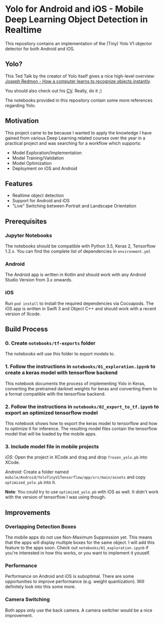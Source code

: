 
# Yolo for Android and iOS - Mobile Deep Learning Object Detection in Realtime

This repository contains an implementation of the (Tiny) Yolo V1 objector detector for both Android and iOS.

## Yolo?

This Ted Talk by the creator of Yolo itself gives a nice high-level overview: [Joseph Redmon - How a computer learns to recognize objects instantly](https://www.ted.com/talks/joseph_redmon_how_a_computer_learns_to_recognize_objects_instantly).

You should also check out his [CV](https://pjreddie.com/static/Redmon%20Resume.pdf). Really, do it ;)

The notebooks provided in this repository contain some more references regarding Yolo.


## Motivation

This project came to be because I wanted to apply the knowledge I have gained from various Deep Learning related courses over the year in a practical project and was searching for a workflow which supports:

* Model Exploration/Implementation
* Model Training/Validation
* Model Optimization
* Deployment on iOS and Android

## Features

* Realtime object detection
* Support for Android and iOS
* "Live" Switching between Portrait and Landscape Orientation

## Prerequisites

### Jupyter Notebooks

The notebooks should be compatible with Python 3.5, Keras 2, Tensorflow 1.2.x. You can find the complete list of dependencies in `environment.yml`

### Android

The Android app is written in Kotlin and should work with any Android Studio Version from 3.x onwards.

### iOS

Run `pod install` to install the required dependencies via Cocoapods. The iOS app is written in Swift 3 and Object C++ and should work with a recent version of Xcode.


## Build Process

### 0. Create `notebooks/tf-exports` folder

The notebooks will use this folder to export models to.

### 1. Follow the instructions in `notebooks/01_exploration.ipynb` to create a keras model with tensorflow backend

This notebook documents the process of implementing Yolo in Keras, converting the pretrained darknet weights for keras and converting them to a format compatible with the tensorflow backend.

### 2. Follow the instructions in `notebooks/02_export_to_tf.ipynb` to export an optimized tensorflow model

This notebook shows how to export the keras model to tensorflow and how to optimize it for inference. The resulting model files contain the tensorflow model that will be loaded by the mobile apps.

### 3. Include model file in mobile projects

_iOS_: Open the project in XCode and drag and drop `frozen_yolo.pb` into XCode.

_Android_: Create a folder named `mobile/Android/YoloTinyV1Tensorflow/app/src/main/assets` and copy `optimized_yolo.pb` into it.

__Note__: You could try to use `optimized_yolo.pb` with iOS as well. It didn't work with the version of tensorflow I was using though.

## Improvements

### Overlapping Detection Boxes
The mobile apps do not use Non-Maximum Suppression yet. This means that the apps will display multiple boxes for the same object. I will add this feature to the apps soon. Check out `notebooks/01_exploration.ipynb` if you're interested in how this works, or you want to implement it youself.

### Performance
Performance on Android and iOS is suboptimal. There are some opportunities to improve performance (e.g. weight quantization). Will definitely look into this some more.

### Camera Switching
Both apps only use the back camera. A camera switcher would be a nice improvement.

